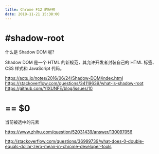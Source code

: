 ```yaml
---
title: Chrome F12 的秘密
date: 2018-11-21 15:38:00
---
```


# #shadow-root

什么是 Shadow DOM 呢?

Shadow DOM 是一个 HTML 的新规范，其允许开发者封装自己的 HTML 标签、CSS 样式和 JavaScript 代码。


https://aotu.io/notes/2016/06/24/Shadow-DOM/index.html
https://stackoverflow.com/questions/34119639/what-is-shadow-root
https://github.com/YIXUNFE/blog/issues/10


# == $0


当前被选中的元素

https://www.zhihu.com/question/52031439/answer/130097056

http://stackoverflow.com/questions/36999739/what-does-0-double-equals-dollar-zero-mean-in-chrome-developer-tools
